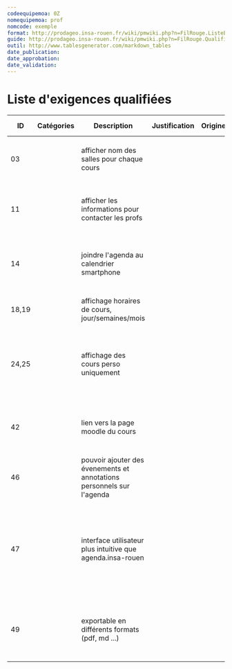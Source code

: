 ```yaml
---
codeequipemoa: 0Z
nomequipemoa: prof
nomcode: exemple
format: http://prodageo.insa-rouen.fr/wiki/pmwiki.php?n=FilRouge.ListeExigencesQualifiees 
guide: http://prodageo.insa-rouen.fr/wiki/pmwiki.php?n=FilRouge.QualifierExigence
outil: http://www.tablesgenerator.com/markdown_tables
date_publication:
date_approbation:
date_validation:
---
```


# Liste d'exigences qualifiées

| ID    | Catégories | Description                                                           | Justification | Origine | Critères de satisfaction                                                                                            | Contentement MOA | Mécontentement MOA | Exigences Dépendantes | Exigences conflictuelles |
|-------|------------|-----------------------------------------------------------------------|---------------|---------|---------------------------------------------------------------------------------------------------------------------|------------------|--------------------|-----------------------|--------------------------|
| 03    |            | afficher nom des salles pour chaque cours                             |               |         | est-ce que les salles sont visuellement visibles pour chaque cours                                                  | 2                | 5                  |                       |                          |
| 11    |            | afficher les informations pour contacter les profs                    |               |         | peut-on trouver facilement les informations pour joindre les profs                                                  | 3                | 2                  |                       |                          |
| 14    |            | joindre l'agenda au calendrier smartphone                             |               |         | peut-on acceder à l'agenda depuis le calendrier smartphone                                                          | 3                | 2                  |                       |                          |
| 18,19 |            | affichage horaires de cours, jour/semaines/mois                       |               |         | les cours sont-ils tous visibles depuis l'emploi du temps                                                           | 2                | 5                  |                       |                          |
| 24,25 |            | affichage des cours perso uniquement                                  |               |         | les cours affichés sont-ils exclusievement ceux qui nous concernent et sont tous affichés                           | 4                | 4                  |                       |                          |
| 42    |            | lien vers la page moodle du cours                                     |               |         | peut-on trouver facilement le lien vers la page moodle du cours                                                     | 3                | 3                  |                       |                          |
| 46    |            | pouvoir ajouter des évenements et annotations personnels sur l'agenda |               |         | peut-on éditer et personnaliser son emploi du temps                                                                 | 4                | 3                  |                       |                          |
| 47    |            | interface utilisateur plus intuitive que agenda.insa-rouen            |               |         | subjectif : quand on considerera que notre agenda est plus ergonomique et rapide d'utiliation que agenda.insa-rouen | 4                | 4                  |                       |                          |
| 49    |            | exportable en différents formats (pdf, md ...)                        |               |         | peut-on exporter une partie de l'emploi du temps sous differents formats ?                                          | 3                | 1                  |                       |                          | 	|                  	|                    	|                       	|                          	|


